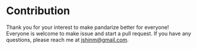 # Contribution
Thank you for your interest to make pandarize better for everyone! 
Everyone is welcome to make issue and start a pull request. 
If you have any questions, please reach me at jshinm@gmail.com.